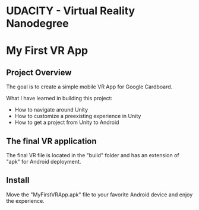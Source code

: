 # UDACITY - Virtual Reality Nanodegree

# My First VR App

## Project Overview

The goal is to create a simple mobile VR App for Google Cardboard.

What I have learned in building this project:
- How to navigate around Unity
- How to customize a preexisting experience in Unity
- How to get a project from Unity to Android


## The final VR application

The final VR file is located in the "build" folder and has an extension of "apk" for Android deployment.

## Install

Move the "MyFirstVRApp.apk" file to your favorite Android device and enjoy the experience.